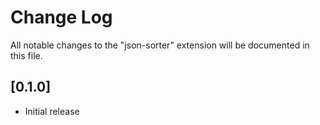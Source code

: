 # Change Log

All notable changes to the "json-sorter" extension will be documented in this file.

## [0.1.0]

- Initial release